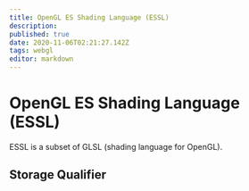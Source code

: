 ```yaml
---
title: OpenGL ES Shading Language (ESSL)
description: 
published: true
date: 2020-11-06T02:21:27.142Z
tags: webgl
editor: markdown
---
```


# OpenGL ES Shading Language (ESSL)
ESSL is a subset of GLSL (shading language for OpenGL). 

## Storage Qualifier 